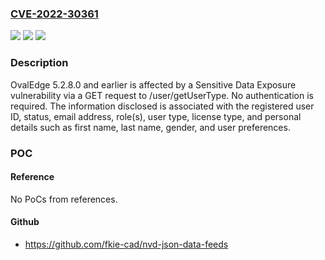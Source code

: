 ### [CVE-2022-30361](https://cve.mitre.org/cgi-bin/cvename.cgi?name=CVE-2022-30361)
![](https://img.shields.io/static/v1?label=Product&message=n%2Fa&color=blue)
![](https://img.shields.io/static/v1?label=Version&message=n%2Fa&color=blue)
![](https://img.shields.io/static/v1?label=Vulnerability&message=n%2Fa&color=brighgreen)

### Description

OvalEdge 5.2.8.0 and earlier is affected by a Sensitive Data Exposure vulnerability via a GET request to /user/getUserType. No authentication is required. The information disclosed is associated with the registered user ID, status, email address, role(s), user type, license type, and personal details such as first name, last name, gender, and user preferences.

### POC

#### Reference
No PoCs from references.

#### Github
- https://github.com/fkie-cad/nvd-json-data-feeds

